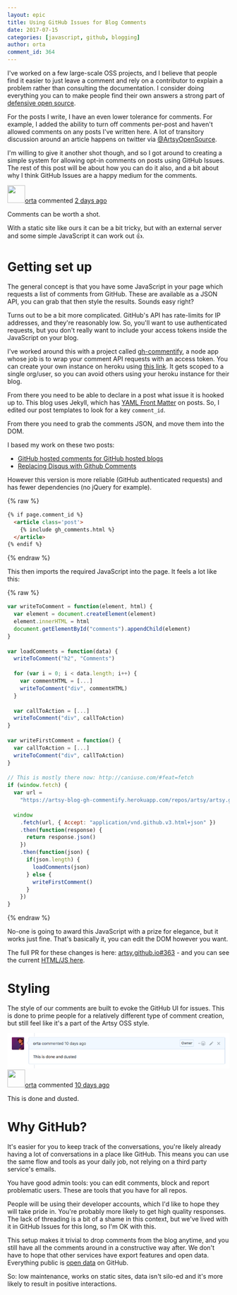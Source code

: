 ```yaml
---
layout: epic
title: Using GitHub Issues for Blog Comments
date: 2017-07-15
categories: [javascript, github, blogging]
author: orta
comment_id: 364
---
```


I've worked on a few large-scale OSS projects, and I believe that people find it easier to just leave a comment and rely on a contributor to explain a problem rather than consulting the documentation. I consider doing everything you can to make people find their own answers a strong part of [defensive open source][def-oss].

For the posts I write, I have an even lower tolerance for comments. For example, I added the ability to turn off comments per-post and haven't allowed comments on any posts I've written here. A lot of transitory discussion around an article happens on twitter via [@ArtsyOpenSource][ArtsyOpenSource].

I'm willing to give it another shot though, and so I got around to creating a simple system for allowing opt-in comments on posts using GitHub Issues. The rest of this post will be about how you can do it also, and a bit about why I think GitHub Issues are a happy medium for the comments.

<!-- more -->

<div><div class="comment"><div class="comment-header"><a class="comment-username" href="https://github.com/orta"><img src="https://avatars6.githubusercontent.com/u/49038?v=4" alt="" width="40" height="40">orta</a> commented <a class="comment-date" href="https://github.com/artsy/artsy.github.io/issues/355#issuecomment-313158506">2 days ago</a></div><div class="comment-body"><p>Comments can be worth a shot.</p>
<p>With a static site like ours it can be a bit tricky, but with an external server and some simple JavaScript it can work out <g-emoji alias="+1" fallback-src="https://assets-cdn.github.com/images/icons/emoji/unicode/1f44d.png" ios-version="6.0">👍</g-emoji>.</p></div></div></div>

# Getting set up

The general concept is that you have some JavaScript in your page which requests a list of comments from GitHub. These are available as a JSON API, you can grab that then style the results. Sounds easy right?

Turns out to be a bit more complicated. GitHub's API has rate-limits for IP addresses, and they're reasonably low. So, you'll want to use authenticated requests, but you don't really want to include your access tokens inside the JavaScript on your blog.

I've worked around this with a project called [gh-commentify][], a node app whose job is to wrap your comment API requests with an access token. You can create your own instance on heroku using [this link][]. It gets scoped to a single org/user, so you can avoid others using your heroku instance for their blog.

From there you need to be able to declare in a post what issue it is hooked up to. This blog uses Jekyll, which has [YAML Front Matter][yaml-fm] on posts. So, I edited our post templates to look for a key `comment_id`.

From there you need to grab the comments JSON, and move them into the DOM.

I based my work on these two posts:

* [GitHub hosted comments for GitHub hosted blogs][gh-2011]
* [Replacing Disqus with Github Comments][gh-2017]

However this version is more reliable (GitHub authenticated requests) and has fewer dependencies (no jQuery for example).

{% raw %}
```html
{% if page.comment_id %}
  <article class='post'>
    {% include gh_comments.html %}
  </article>
{% endif %}
```
{% endraw %}

This then imports the required JavaScript into the page. It feels a lot like this:

{% raw %}

```javascript
var writeToComment = function(element, html) {
  var element = document.createElement(element)
  element.innerHTML = html
  document.getElementById("comments").appendChild(element)
}

var loadComments = function(data) {
  writeToComment("h2", "Comments")
  
  for (var i = 0; i < data.length; i++) {
    var commentHTML = [...]
    writeToComment("div", commentHTML)
  }

  var callToAction = [...]
  writeToComment("div", callToAction)
}

var writeFirstComment = function() {
  var callToAction = [...]
  writeToComment("div", callToAction)
}

// This is mostly there now: http://caniuse.com/#feat=fetch
if (window.fetch) {
  var url =
    "https://artsy-blog-gh-commentify.herokuapp.com/repos/artsy/artsy.github.io/issues/{{ page.comment_id }}/comments"

  window
    .fetch(url, { Accept: "application/vnd.github.v3.html+json" })
    .then(function(response) {
      return response.json()
    })
    .then(function(json) {
      if(json.length) {
        loadComments(json)
      } else {
        writeFirstComment()
      }
    })
}
```
{% endraw %}

No-one is going to award this JavaScript with a prize for elegance, but it works just fine. That's basically it, you can edit the DOM however you want.

The full PR for these changes is here: [artsy.github.io#363][pr] - and you can see the current [HTML/JS here][current].

# Styling

The style of our comments are built to evoke the GitHub UI for issues. This is done to prime people for a relatively different type of comment creation, but still feel like it's a part of the Artsy OSS style.

<img src="/images/comments-are-on/example-comment.png">


<div><div class="comment"><div class="comment-header"><a class="comment-username" href="https://github.com/orta"><img src="https://avatars6.githubusercontent.com/u/49038?v=4" alt="" width="40" height="40">orta</a> commented <a class="comment-date" href="https://github.com/artsy/artsy.github.io/issues/355#issuecomment-313158506">10 days ago</a></div><div class="comment-body"><p>This is done and dusted.</p>
</div></div></div>

# Why GitHub?

It's easier for you to keep track of the conversations, you're likely already having a lot of conversations in a place like GitHub. This means you can use the same flow and tools as your daily job, not relying on a third party service's emails.

You have good admin tools: you can edit comments, block and report problematic users. These are tools that you have for all repos.

People will be using their developer accounts, which I'd like to hope they will take pride in. You're probably more likely to get high quality responses. The lack of threading is a bit of a shame in this context, but we've lived with it in GitHub Issues for this long, so I'm OK with this.

This setup makes it trivial to drop comments from the blog anytime, and you still have all the comments around in a constructive way after. We don't have to hope that other services have export features and open data. Everything public is [open data][bigquery] on GitHub.

So: low maintenance, works on static sites, data isn't silo-ed and it's more likely to result in positive interactions.

[def-oss]: /blog/2016/07/03/handling-big-projects/
[gh-commentify]: https://github.com/orta/gh-commentify
[this link]: https://heroku.com/deploy?template=https://github.com/orta/gh-commentify
[yaml-fm]: https://jekyllrb.com/docs/frontmatter/
[gh-2011]: http://ivanzuzak.info/2011/02/18/github-hosted-comments-for-github-hosted-blogs.html
[gh-2017]: http://donw.io/post/github-comments/
[current]: https://github.com/artsy/artsy.github.io/blob/source/_includes/gh_comments.html
[pr]: https://github.com/artsy/artsy.github.io/pull/363
[ArtsyOpenSource]: https://twitter.com/ArtsyOpenSource/
[bigquery]: https://github.com/blog/2298-github-data-ready-for-you-to-explore-with-bigquery
